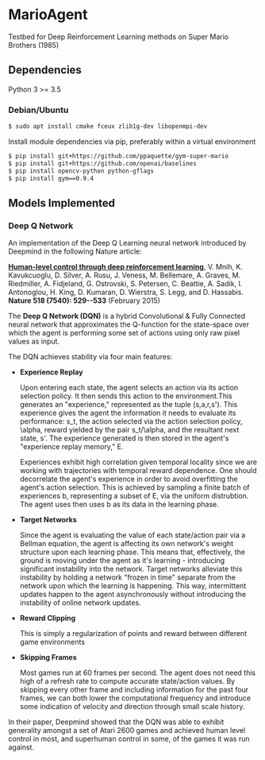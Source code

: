 # MarioAgent
Testbed for Deep Reinforcement Learning methods on Super Mario Brothers (1985)

## Dependencies

Python 3 >= 3.5

### Debian/Ubuntu

```bash
$ sudo apt install cmake fceux zlib1g-dev libopenmpi-dev 
```

Install module dependencies via pip, preferably within a virtual environment  

```bash
$ pip install git+https://github.com/ppaquette/gym-super-mario  
$ pip install git+https://github.com/openai/baselines  
$ pip install opencv-python python-gflags
$ pip install gym==0.9.4
```

## Models Implemented

### Deep Q Network

An implementation of the Deep Q Learning neural network introduced by Deepmind in the following Nature article:

[**Human-level control through deep reinforcement learning**](https://storage.googleapis.com/deepmind-media/dqn/DQNNaturePaper.pdf), V. Mnih, K. Kavukcuoglu, D. Silver, A. Rusu, J. Veness, M. Bellemare, A. Graves, M. Riedmiller, A. Fidjeland, G. Ostrovski, S. Petersen, C. Beattie, A. Sadik, I. Antonoglou, H. King, D. Kumaran, D. Wierstra, S. Legg, and D. Hassabis. **Nature 518 (7540): 529--533** (February 2015)

<Nature cover here>

The **Deep Q Network (DQN)** is a hybrid Convolutional & Fully Connected neural network that approximates the Q-function for the state-space over which the agent is performing some set of actions using only raw pixel values as input.

<DQN network diagram here>

The DQN achieves stability via four main features:

  * **Experience Replay**
    
    Upon entering each state, the agent selects an action via its action selection policy. It then sends this action to the environment.This generates an "experience," represented as the tuple (s,a,r,s'). This experience gives the agent the information it needs to evaluate its performance: s_t, the action selected via the action selection policy, \alpha, reward yielded by the pair s_t/\alpha, and the resultant next state, s'. The experience generated is then stored in the agent's "experience replay memory," E.

    Experiences exhibit high correlation given temporal locality since we are working with trajectories with temporal reward dependence. One should decorrelate the agent's experience in order to avoid overfitting the agent's action selection. This is achieved by sampling a finite batch of experiences b, representing a subset of E, via the uniform distrubtion. The agent uses then uses b as its data in the learning phase.
    
  * **Target Networks**
    
    Since the agent is evaluating the value of each state/action pair via a Bellman equation, the agent is affecting its own network's weight structure upon each learning phase. This means that, effectively, the ground is moving under the agent as it's learning - introducing significant instability into the network. Target networks alleviate this instability by holding a network "frozen in time" separate from the network upon which the learning is happening. This way, intermittent updates happen to the agent asynchronously without introducing the instability of online network updates.
    
  * **Reward Clipping**
    
    This is simply a regularization of points and reward between different game environments
    
  * **Skipping Frames**
    
    Most games run at 60 frames per second. The agent does not need this high of a refresh rate to compute accurate state/action values. By skipping every other frame and including information for the past four frames, we can both lower the computational frequency and introduce some indication of velocity and direction through small scale history.
    
 In their paper, Deepmind showed that the DQN was able to exhibit generality amongst a set of Atari 2600 games and achieved human level control in most, and superhuman control in some, of the games it was run against.
 
 <Perf chart from paper here>
